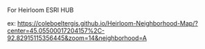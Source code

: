 For Heirloom ESRI HUB

ex: https://coleboeltergis.github.io/Heirloom-Neighborhood-Map/?center=45.05500017204157%2C-92.82915115356445&zoom=14&neighborhood=A
